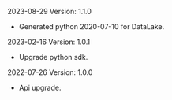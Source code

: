 2023-08-29 Version: 1.1.0
- Generated python 2020-07-10 for DataLake.

2023-02-16 Version: 1.0.1
- Upgrade python sdk.

2022-07-26 Version: 1.0.0
- Api upgrade.

